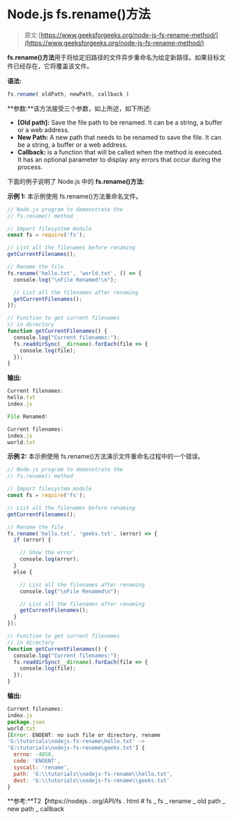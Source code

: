 # Node.js fs.rename()方法

> 原文:[https://www.geeksforgeeks.org/node-js-fs-rename-method/](https://www.geeksforgeeks.org/node-js-fs-rename-method/)

**fs.rename()方法**用于将给定旧路径的文件异步重命名为给定新路径。如果目标文件已经存在，它将覆盖该文件。

**语法:**

```js
fs.rename( oldPath, newPath, callback )
```

**参数:**该方法接受三个参数，如上所述，如下所述:

*   **[Old path]:** Save the file path to be renamed. It can be a string, a buffer or a web address.
*   **New Path:** A new path that needs to be renamed to save the file. It can be a string, a buffer or a web address.
*   **Callback:** is a function that will be called when the method is executed. It has an optional parameter to display any errors that occur during the process.

下面的例子说明了 Node.js 中的 **fs.rename()方法**:

**示例 1:** 本示例使用 fs.rename()方法重命名文件。

```js
// Node.js program to demonstrate the    
// fs.rename() method 

// Import filesystem module
const fs = require('fs');

// List all the filenames before renaming
getCurrentFilenames();

// Rename the file
fs.rename('hello.txt', 'world.txt', () => {
  console.log("\nFile Renamed!\n");

  // List all the filenames after renaming
  getCurrentFilenames();
});

// Function to get current filenames
// in directory
function getCurrentFilenames() {
  console.log("Current filenames:");
  fs.readdirSync(__dirname).forEach(file => {
    console.log(file);
  });
}
```

**输出:**

```js
Current filenames:
hello.txt
index.js

File Renamed!

Current filenames:
index.js
world.txt
```

**示例 2:** 本示例使用 fs.rename()方法演示文件重命名过程中的一个错误。

```js
// Node.js program to demonstrate the    
// fs.rename() method 

// Import filesystem module
const fs = require('fs');

// List all the filenames before renaming
getCurrentFilenames();

// Rename the file
fs.rename('hello.txt', 'geeks.txt', (error) => {
  if (error) {

    // Show the error 
    console.log(error);
  }
  else {

    // List all the filenames after renaming
    console.log("\nFile Renamed\n");

    // List all the filenames after renaming
    getCurrentFilenames();
  }
});

// Function to get current filenames
// in directory
function getCurrentFilenames() {
  console.log("Current filenames:");
  fs.readdirSync(__dirname).forEach(file => {
    console.log(file);
  });
}
```

**输出:**

```js
Current filenames:
index.js
package.json
world.txt
[Error: ENOENT: no such file or directory, rename 
'G:\tutorials\nodejs-fs-rename\hello.txt' ->
'G:\tutorials\nodejs-fs-rename\geeks.txt'] {
  errno: -4058,
  code: 'ENOENT',
  syscall: 'rename',
  path: 'G:\\tutorials\\nodejs-fs-rename\\hello.txt',
  dest: 'G:\\tutorials\\nodejs-fs-rename\\geeks.txt'
}
```

**参考:**T2【https://nodejs . org/API/fs . html # fs _ fs _ rename _ old path _ new path _ callback